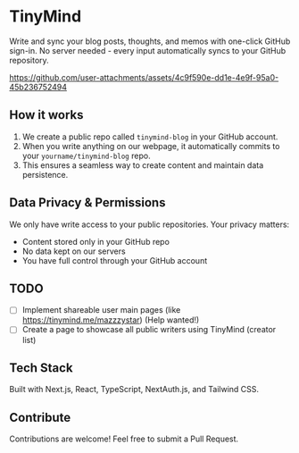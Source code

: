 # TinyMind

Write and sync your blog posts, thoughts, and memos with one-click GitHub sign-in. No server needed - every input automatically syncs to your GitHub repository.

https://github.com/user-attachments/assets/4c9f590e-dd1e-4e9f-95a0-45b236752494

## How it works

1. We create a public repo called `tinymind-blog` in your GitHub account.
2. When you write anything on our webpage, it automatically commits to your `yourname/tinymind-blog` repo.
3. This ensures a seamless way to create content and maintain data persistence.

## Data Privacy & Permissions

We only have write access to your public repositories. Your privacy matters:

- Content stored only in your GitHub repo
- No data kept on our servers
- You have full control through your GitHub account

## TODO

- [ ] Implement shareable user main pages (like https://tinymind.me/mazzzystar) (Help wanted!)
- [ ] Create a page to showcase all public writers using TinyMind (creator list)

## Tech Stack

Built with Next.js, React, TypeScript, NextAuth.js, and Tailwind CSS.

## Contribute

Contributions are welcome! Feel free to submit a Pull Request.
